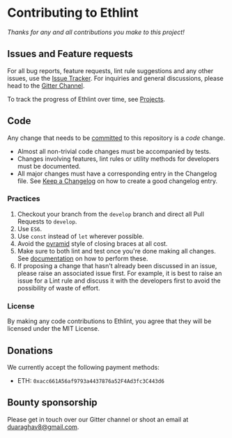 # Contributing to Ethlint

_Thanks for any and all contributions you make to this project!_

## Issues and Feature requests

For all bug reports, feature requests, lint rule suggestions and any other
issues, use the [Issue Tracker](https://github.com/duaraghav8/Ethlint/issues/).
For inquiries and general discussions, please head to the
[Gitter Channel](https://gitter.im/Solium-linter/Lobby).

To track the progress of Ethlint over time, see
[Projects](https://github.com/duaraghav8/Ethlint/projects).

## Code

Any change that needs to be [committed](https://git-scm.com/docs/git-commit) to
this repository is a _code_ change.

- Almost all non-trivial code changes must be accompanied by tests.
- Changes involving features, lint rules or utility methods for developers must
  be documented.
- All major changes must have a corresponding entry in the Changelog file. See
  [Keep a Changelog](https://keepachangelog.com/en/1.0.0/) on how to create a
  good changelog entry.

### Practices

1. Checkout your branch from the `develop` branch and direct all Pull Requests
   to `develop`.
2. Use `ES6`.
3. Use `const` instead of `let` wherever possible.
4. Avoid the
   [pyramid](https://cdn-images-1.medium.com/max/1600/1*3lEILqKvoasyVwpdlfVvbw.png)
   style of closing braces at all cost.
5. Make sure to both lint and test once you're done making all changes. See
   [documentation](https://ethlint.readthedocs.io/) on how to perform these.
6. If proposing a change that hasn't already been discussed in an issue, please
   raise an associated issue first. For example, it is best to raise an issue
   for a Lint rule and discuss it with the developers first to avoid the
   possibility of waste of effort.

### License

By making any code contributions to Ethlint, you agree that they will be
licensed under the MIT License.

## Donations

We currently accept the following payment methods:

- ETH: `0xacc661A56af9793a4437876a52F4Ad3fc3C443d6`

## Bounty sponsorship

Please get in touch over our Gitter channel or shoot an email at
duaraghav8@gmail.com.
